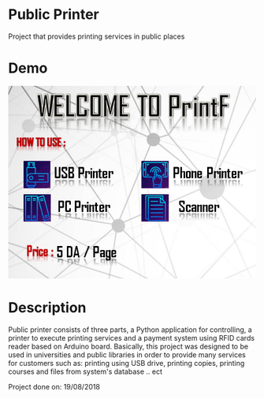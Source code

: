 # Public Printer
 Project that provides printing services in public places
 
 # Demo
 <img src="FinalProject/Python_Part/First.png">
 
 # Description
Public printer consists of three parts, a Python application for controlling, a printer to execute printing services and a payment system using RFID cards reader based on Arduino board. 
Basically, this project was designed to be used in universities and public libraries in order to provide many services for customers such as: printing using USB drive, printing copies, printing courses and files from system's database .. ect

Project done on: 19/08/2018
